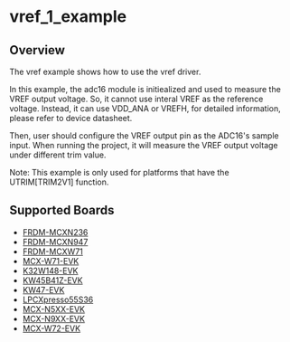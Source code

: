 # vref_1_example

## Overview
The vref example shows how to use the vref driver.

In this example, the adc16 module is initiealized and used to measure the VREF output voltage. So, it cannot use interal
VREF as the reference voltage. Instead, it can use VDD_ANA or VREFH, for detailed information, please refer to device
datasheet.

Then, user should configure the VREF output pin as the ADC16's sample input. When running the project, it will measure
the VREF output voltage under different trim value.

Note: This example is only used for platforms that have the UTRIM[TRIM2V1] function.

## Supported Boards
- [FRDM-MCXN236](../../../_boards/frdmmcxn236/driver_examples/vref_1/example_board_readme.md)
- [FRDM-MCXN947](../../../_boards/frdmmcxn947/driver_examples/vref_1/example_board_readme.md)
- [FRDM-MCXW71](../../../_boards/frdmmcxw71/driver_examples/vref_1/example_board_readme.md)
- [MCX-W71-EVK](../../../_boards/mcxw71evk/driver_examples/vref_1/example_board_readme.md)
- [K32W148-EVK](../../../_boards/k32w148evk/driver_examples/vref_1/example_board_readme.md)
- [KW45B41Z-EVK](../../../_boards/kw45b41zevk/driver_examples/vref_1/example_board_readme.md)
- [KW47-EVK](../../../_boards/kw47evk/driver_examples/vref_1/example_board_readme.md)
- [LPCXpresso55S36](../../../_boards/lpcxpresso55s36/driver_examples/vref_1/example_board_readme.md)
- [MCX-N5XX-EVK](../../../_boards/mcxn5xxevk/driver_examples/vref_1/example_board_readme.md)
- [MCX-N9XX-EVK](../../../_boards/mcxn9xxevk/driver_examples/vref_1/example_board_readme.md)
- [MCX-W72-EVK](../../../_boards/mcxw72evk/driver_examples/vref_1/example_board_readme.md)
